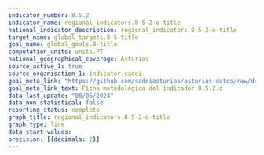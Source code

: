 ```yaml
---
indicator_number: 8.5.2
indicator_name: regional_indicators.8-5-2-o-title
national_indicator_description: regional_indicators.8-5-2-o-title
target_name: global_targets.8-5-title
goal_name: global_goals.8-title
computation_units: units.PT
national_geographical_coverage: Asturias
source_active_1: true
source_organisation_1: indicator.sadei
goal_meta_link: "https://github.com/sadeiasturias/asturias-datos/raw/develop/descargas/metodologia/8.5.2.o.pdf"
goal_meta_link_text: Ficha metodológica del indicador 8.5.2.o
data_last_update: "08/05/2024"
data_non_statistical: false
reporting_status: complete
graph_title: regional_indicators.8-5-2-o-title
graph_type: line
data_start_values:  
precision: [{decimals: 2}]
---
```

